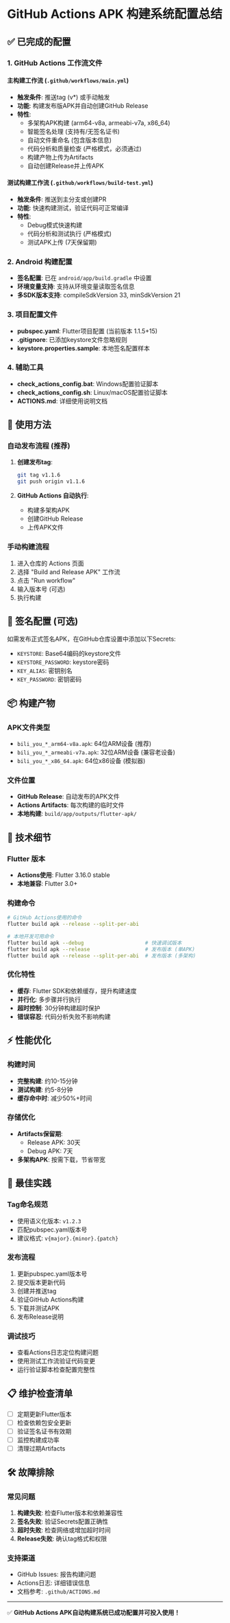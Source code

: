 # GitHub Actions APK 构建系统配置总结

## ✅ 已完成的配置

### 1. GitHub Actions 工作流文件

#### 主构建工作流 (`.github/workflows/main.yml`)
- **触发条件**: 推送tag (v*) 或手动触发
- **功能**: 构建发布版APK并自动创建GitHub Release
- **特性**:
  - 多架构APK构建 (arm64-v8a, armeabi-v7a, x86_64)
  - 智能签名处理 (支持有/无签名证书)
  - 自动文件重命名 (包含版本信息)
  - 代码分析和质量检查 (严格模式，必须通过)
  - 构建产物上传为Artifacts
  - 自动创建Release并上传APK

#### 测试构建工作流 (`.github/workflows/build-test.yml`)
- **触发条件**: 推送到主分支或创建PR
- **功能**: 快速构建测试，验证代码可正常编译
- **特性**:
  - Debug模式快速构建
  - 代码分析和测试执行 (严格模式)
  - 测试APK上传 (7天保留期)

### 2. Android 构建配置
- **签名配置**: 已在 `android/app/build.gradle` 中设置
- **环境变量支持**: 支持从环境变量读取签名信息
- **多SDK版本支持**: compileSdkVersion 33, minSdkVersion 21

### 3. 项目配置文件
- **pubspec.yaml**: Flutter项目配置 (当前版本 1.1.5+15)
- **.gitignore**: 已添加keystore文件忽略规则
- **keystore.properties.sample**: 本地签名配置样本

### 4. 辅助工具
- **check_actions_config.bat**: Windows配置验证脚本
- **check_actions_config.sh**: Linux/macOS配置验证脚本
- **ACTIONS.md**: 详细使用说明文档

## 🚀 使用方法

### 自动发布流程 (推荐)
1. **创建发布tag**:
   ```bash
   git tag v1.1.6
   git push origin v1.1.6
   ```

2. **GitHub Actions 自动执行**:
   - 构建多架构APK
   - 创建GitHub Release
   - 上传APK文件

### 手动构建流程
1. 进入仓库的 Actions 页面
2. 选择 "Build and Release APK" 工作流  
3. 点击 "Run workflow"
4. 输入版本号 (可选)
5. 执行构建

## 🔐 签名配置 (可选)

如需发布正式签名APK，在GitHub仓库设置中添加以下Secrets:

- `KEYSTORE`: Base64编码的keystore文件
- `KEYSTORE_PASSWORD`: keystore密码
- `KEY_ALIAS`: 密钥别名  
- `KEY_PASSWORD`: 密钥密码

## 📦 构建产物

### APK文件类型
- `bili_you_*_arm64-v8a.apk`: 64位ARM设备 (推荐)
- `bili_you_*_armeabi-v7a.apk`: 32位ARM设备 (兼容老设备)
- `bili_you_*_x86_64.apk`: 64位x86设备 (模拟器)

### 文件位置
- **GitHub Release**: 自动发布的APK文件
- **Actions Artifacts**: 每次构建的临时文件
- **本地构建**: `build/app/outputs/flutter-apk/`

## 🔧 技术细节

### Flutter 版本
- **Actions使用**: Flutter 3.16.0 stable
- **本地兼容**: Flutter 3.0+ 

### 构建命令
```bash
# GitHub Actions使用的命令
flutter build apk --release --split-per-abi

# 本地开发可用命令
flutter build apk --debug                    # 快速调试版本
flutter build apk --release                  # 发布版本 (单APK)
flutter build apk --release --split-per-abi  # 发布版本 (多架构)
```

### 优化特性
- **缓存**: Flutter SDK和依赖缓存，提升构建速度
- **并行化**: 多步骤并行执行
- **超时控制**: 30分钟构建超时保护
- **错误容忍**: 代码分析失败不影响构建

## ⚡ 性能优化

### 构建时间
- **完整构建**: 约10-15分钟
- **测试构建**: 约5-8分钟
- **缓存命中时**: 减少50%+时间

### 存储优化
- **Artifacts保留期**: 
  - Release APK: 30天
  - Debug APK: 7天
- **多架构APK**: 按需下载，节省带宽

## 🎯 最佳实践

### Tag命名规范
- 使用语义化版本: `v1.2.3`
- 匹配pubspec.yaml版本号
- 建议格式: `v{major}.{minor}.{patch}`

### 发布流程
1. 更新pubspec.yaml版本号
2. 提交版本更新代码
3. 创建并推送tag
4. 验证GitHub Actions构建
5. 下载并测试APK
6. 发布Release说明

### 调试技巧
- 查看Actions日志定位构建问题
- 使用测试工作流验证代码变更
- 运行验证脚本检查配置完整性

## 📋 维护检查清单

- [ ] 定期更新Flutter版本
- [ ] 检查依赖包安全更新
- [ ] 验证签名证书有效期
- [ ] 监控构建成功率
- [ ] 清理过期Artifacts

## 🛠️ 故障排除

### 常见问题
1. **构建失败**: 检查Flutter版本和依赖兼容性
2. **签名失败**: 验证Secrets配置正确性
3. **超时失败**: 检查网络或增加超时时间
4. **Release失败**: 确认tag格式和权限

### 支持渠道
- GitHub Issues: 报告构建问题
- Actions日志: 详细错误信息
- 文档参考: `.github/ACTIONS.md`

---

✅ **GitHub Actions APK自动构建系统已成功配置并可投入使用！**